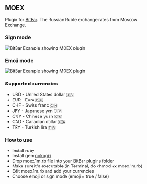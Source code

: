 ## MOEX
Plugin for [BitBar](https://github.com/matryer/bitbar).
The Russian Ruble exchange rates from Moscow Exchange.

### Sign mode
![BitBar Example showing MOEX plugin](https://raw.github.com/romankrasavtsev/moex-bitbar-plugin/master/moex_sign.png)

### Emoji mode
![BitBar Example showing MOEX plugin](https://raw.github.com/romankrasavtsev/moex-bitbar-plugin/master/moex_emoji.png)

### Supported currencies
 - USD - United States dollar 🇺🇸
 - EUR - Euro 🇪🇺
 - CHF - Swiss franc 🇨🇭
 - JPY - Japanese yen 🇯🇵
 - CNY - Chinese yuan 🇨🇳
 - CAD - Canadian dollar 🇨🇦
 - TRY - Turkish lira 🇹🇷

### How to use
 - Install ruby
 - Install gem [nokogiri](http://www.nokogiri.org/tutorials/installing_nokogiri.html)
 - Drop moex.1m.rb file into your BitBar plugins folder
 - Make sure it's executable (in Terminal, do chmod +x moex.1m.rb)
 - Edit moex.1m.rb and add your currencies
 - Choose emoji or sign mode (emoji = true / false)
